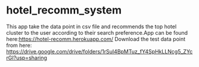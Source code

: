 # hotel_recomm_system
This app take the data point in csv file and recommends the top hotel cluster to the user according to their search preference.App can be found here:https://hotel-recomm.herokuapp.com/
Download the test data point from here: https://drive.google.com/drive/folders/1rSuI4BpMTuz_fY4SpHkLLNcg5_ZYcrGI?usp=sharing

